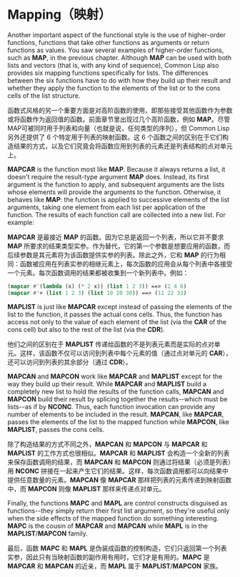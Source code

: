 # Mapping（映射）

Another important aspect of the functional style is the use of
higher-order functions, functions that take other functions as
arguments or return functions as values. You saw several examples of
higher-order functions, such as **MAP**, in the previous chapter. Although
**MAP** can be used with both lists and vectors (that is, with any kind of
sequence), Common Lisp also provides six mapping functions
specifically for lists. The differences between the six functions have
to do with how they build up their result and whether they apply the
function to the elements of the list or to the cons cells of the list
structure.

函数式风格的另一个重要方面是对高阶函数的使用，即那些接受其他函数作为参数或将函数作为返回值的函数。前面章节里出现过几个高阶函数，例如
**MAP**。尽管MAP可被同时用于列表和向量（也就是说，任何类型的序列），但
Common Lisp 另外还提供了 6 个特定用于列表的映射函数。这 6
个函数之间的区别在于它们构造结果的方式，以及它们究竟会将函数应用到列表的元素还是列表结构的点对单元上。

**MAPCAR** is the function most like **MAP**. Because it always returns a
list, it doesn't require the result-type argument **MAP** does. Instead,
its first argument is the function to apply, and subsequent arguments
are the lists whose elements will provide the arguments to the
function. Otherwise, it behaves like **MAP**: the function is applied to
successive elements of the list arguments, taking one element from
each list per application of the function. The results of each
function call are collected into a new list. For example:

**MAPCAR** 是最接近 **MAP**
的函数。因为它总是返回一个列表，所以它并不要求 **MAP**
所要求的结果类型实参。作为替代，它的第一个参数是想要应用的函数，而后续参数是其元素将为该函数提供实参的列表。除此之外，它和
**MAP** 的行为相同：函数被应用在列表实参的相继元素上，每次函数的应用会从每个列表中各接受一个元素。每次函数调用的结果都被收集到一个新列表中。例如：

```lisp
(mapcar #'(lambda (x) (* 2 x)) (list 1 2 3)) ==> (2 4 6)
(mapcar #'+ (list 1 2 3) (list 10 20 30)) ==> (11 22 33)
```

**MAPLIST** is just like **MAPCAR** except instead of passing the elements of
the list to the function, it passes the actual cons cells. Thus, the
function has access not only to the value of each element of the list
(via the **CAR** of the cons cell) but also to the rest of the list (via
the **CDR**).

他们之间的区别在于 **MAPLIST**
传递给函数的不是列表元素而是实际的点对单元。这样，该函数不仅可以访问到列表中每个元素的值（通过点对单元的
**CAR**），还可以访问到列表的其余部分（通过 **CDR**）。

**MAPCAN** and **MAPCON** work like **MAPCAR** and **MAPLIST** except for the way they
build up their result. While **MAPCAR** and **MAPLIST** build a completely new
list to hold the results of the function calls, **MAPCAN** and **MAPCON**
build their result by splicing together the results--which must be
lists--as if by **NCONC**. Thus, each function invocation can provide any
number of elements to be included in the result. **MAPCAN**, like
**MAPCAR**, passes the elements of the list to the mapped function while
**MAPCON**, like **MAPLIST**, passes the cons cells.

除了构造结果的方式不同之外，**MAPCAN** 和 **MAPCON** 与 **MAPCAR** 和
**MAPLIST** 的工作方式也很相似。**MAPCAR** 和 **MAPLIST**
会构造一个全新的列表来保存函数调用的结果，而 **MAPCAN** 和 **MAPCON**
则通过将结果（必须是列表）用 **NCONC**
拼接在一起来产生它们的结果。这样，每次函数调用都可以向结果中提供任意数量的元素。**MAPCAN**
像 **MAPCAR** 那样把列表的元素传递到映射函数中，而 **MAPCON** 则像 **MAPLIST**
那样来传递点对单元。

Finally, the functions **MAPC** and **MAPL** are control constructs disguised
as functions--they simply return their first list argument, so they're
useful only when the side effects of the mapped function do something
interesting. **MAPC** is the cousin of **MAPCAR** and **MAPCAN** while **MAPL** is in
the **MAPLIST**/**MAPCON** family.

最后，函数 **MAPC** 和 **MAPL**
是伪装成函数的控制构造，它们只返回第一个列表实参，因此只有当映射函数的副作用有用时，它们才是有用的。**MAPC**
是 **MAPCAR** 和 **MAPCAN** 的近亲，而 **MAPL** 属于
**MAPLIST**/**MAPCON** 家族。
